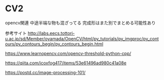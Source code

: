 # CV2
opencv関連
中途半端な物も混ざってる
完成形はまた別でまとめる可能性あり

参考サイト
http://labs.eecs.tottori-u.ac.jp/sd/Member/oyamada/OpenCV/html/py_tutorials/py_imgproc/py_contours/py_contours_begin/py_contours_begin.html

https://www.learnopencv.com/opencv-threshold-python-cpp/

https://qiita.com/icoxfog417/items/53e61496ad980c41a08e

https://postd.cc/image-processing-101/
